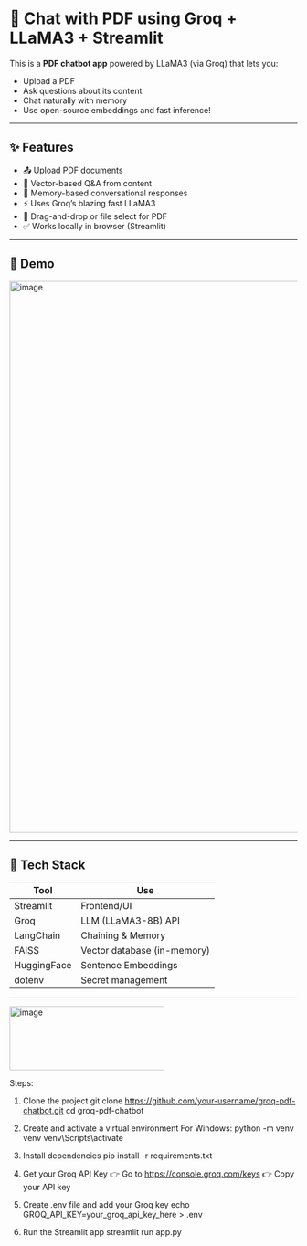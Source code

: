 # 📄 Chat with PDF using Groq + LLaMA3 + Streamlit


This is a **PDF chatbot app** powered by LLaMA3 (via Groq) that lets you:

- Upload a PDF
- Ask questions about its content
- Chat naturally with memory
- Use open-source embeddings and fast inference!

---

## ✨ Features

- 📤 Upload PDF documents
- 🧠 Vector-based Q&A from content
- 💬 Memory-based conversational responses
- ⚡ Uses Groq’s blazing fast LLaMA3
- 🧾 Drag-and-drop or file select for PDF
- ✅ Works locally in browser (Streamlit)

---

## 🚀 Demo



<img width="1891" height="966" alt="image" src="https://github.com/user-attachments/assets/b4642a4b-2a14-4176-8728-b871e5031ae0" />


---

## 🧰 Tech Stack

| Tool           | Use                         |
|----------------|------------------------------|
| Streamlit      | Frontend/UI                 |
| Groq           | LLM (LLaMA3-8B) API         |
| LangChain      | Chaining & Memory           |
| FAISS          | Vector database (in-memory) |
| HuggingFace    | Sentence Embeddings         |
| dotenv         | Secret management           |

-----------------------------------------------------------------------------------------------------------------------------------------------------------------------------------------------------------------

<img width="271" height="112" alt="image" src="https://github.com/user-attachments/assets/ee1f08ee-3d29-4039-8026-ecb2e361d322" />

          

Steps:
1. Clone the project
git clone https://github.com/your-username/groq-pdf-chatbot.git
cd groq-pdf-chatbot

2. Create and activate a virtual environment
For Windows:
python -m venv venv
venv\Scripts\activate

3. Install dependencies
pip install -r requirements.txt

4. Get your Groq API Key
 👉 Go to https://console.groq.com/keys
 👉 Copy your API key

5. Create .env file and add your Groq key
echo GROQ_API_KEY=your_groq_api_key_here > .env

6. Run the Streamlit app
streamlit run app.py



